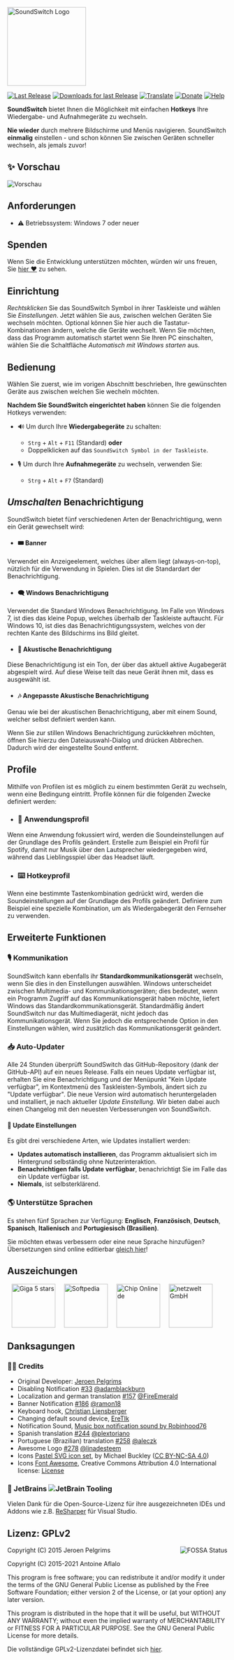 <a href="https://soundswitch.aaflalo.me" title="SoundSwitch Website"><img src="https://soundswitch.aaflalo.me/img/Main-Logo-Blue.svg" alt="SoundSwitch Logo" height="180px"></a>

[![Last Release](https://img.shields.io/github/release/Belphemur/SoundSwitch.svg)](https://soundswitch.aaflalo.me) [![Downloads for last Release](https://img.shields.io/github/downloads/Belphemur/SoundSwitch/total.svg)](https://soundswitch.aaflalo.me/) [![Translate](https://hosted.weblate.org/widgets/soundswitch/-/svg-badge.svg)](https://hosted.weblate.org/projects/soundswitch/) [![Donate](https://img.shields.io/badge/Donate-paypal%2Fcc-blue.svg)](https://soundswitch.aaflalo.me) [![Help](https://img.shields.io/badge/Discord-Community%20&%20Help-green?style=flat-square&logo=discord)](https://discord.gg/gUCw3Ue)

**SoundSwitch** bietet Ihnen die Möglichkeit mit einfachen **Hotkeys** Ihre Wiedergabe- und Aufnahmegeräte zu wechseln.

**Nie wieder** durch mehrere Bildschirme und Menüs navigieren. SoundSwitch **einmalig** einstellen - und schon können Sie zwischen Geräten schneller wechseln, als jemals zuvor!

## ✨ Vorschau
![Vorschau](https://soundswitch.aaflalo.me/img/preview.gif)

## Anforderungen
- ⚠ Betriebssystem: Windows 7 oder neuer

## Spenden
Wenn Sie die Entwicklung unterstützen möchten, würden wir uns freuen, Sie [hier ❤](https://soundswitch.aaflalo.me/#donate) zu sehen.

## Einrichtung
_Rechtsklicken_ Sie das SoundSwitch Symbol in ihrer Taskleiste und wählen Sie _Einstellungen_. Jetzt wählen Sie aus, zwischen welchen Geräten Sie wechseln möchten. Optional können Sie hier auch die Tastatur-Kombinationen ändern, welche die Geräte wechselt. Wenn Sie möchten, dass das Programm automatisch startet wenn Sie Ihren PC einschalten, wählen Sie die Schaltfläche _Automatisch mit Windows starten_ aus.

## Bedienung

Wählen Sie zuerst, wie im vorigen Abschnitt beschrieben, Ihre gewünschten Geräte aus zwischen welchen Sie wecheln möchten.

**Nachdem Sie SoundSwitch eingerichtet haben** können Sie die folgenden Hotkeys verwenden:

- 🔊 Um durch Ihre **Wiedergabegeräte** zu schalten:
  - `Strg` + `Alt` + `F11` (Standard) **oder**
  - Doppelklicken auf das `SoundSwitch Symbol in der Taskleiste`.

- 🎙 Um durch Ihre **Aufnahmegeräte** zu wechseln, verwenden Sie:
  - `Strg` + `Alt` + `F7` (Standard)

## _Umschalten_ Benachrichtigung

SoundSwitch bietet fünf verschiedenen Arten der Benachrichtigung, wenn ein Gerät gewechselt wird:

- #### 🎟 Banner
Verwendet ein Anzeigeelement, welches über allem liegt (always-on-top), nützlich für die Verwendung in Spielen. Dies ist die Standardart der Benachrichtigung.

- #### 🗨 Windows Benachrichtigung
Verwendet die Standard Windows Benachrichtigung. Im Falle von Windows 7, ist dies das kleine Popup, welches überhalb der Taskleiste auftaucht. Für Windows 10, ist dies das Benachrichtigungssystem, welches von der rechten Kante des Bildschirms ins Bild gleitet.

- #### 🎵 Akustische Benachrichtigung
Diese Benachrichtigung ist ein Ton, der über das aktuell aktive Augabegerät abgespielt wird. Auf diese Weise teilt das neue Gerät ihnen mit, dass es ausgewählt ist.

- #### 🎶 Angepasste Akustische Benachrichtigung
Genau wie bei der akustischen Benachrichtigung, aber mit einem Sound, welcher selbst definiert werden kann.

Wenn Sie zur stillen Windows Benachrichtigung zurückkehren möchten, öffnen Sie hierzu den Dateiauswahl-Dialog und drücken Abbrechen. Dadurch wird der eingestellte Sound entfernt.

## Profile

Mithilfe von Profilen ist es möglich zu einem bestimmten Gerät zu wechseln, wenn eine Bedingung eintritt. Profile können für die folgenden Zwecke definiert werden:

- ### 💫 Anwendungsprofil
Wenn eine Anwendung fokussiert wird, werden die Soundeinstellungen auf der Grundlage des Profils geändert. Erstelle zum Beispiel ein Profil für Spotify, damit nur Musik über den Lautsprecher wiedergegeben wird, während das Lieblingsspiel über das Headset läuft.

- ### ⌨️ Hotkeyprofil
Wenn eine bestimmte Tastenkombination gedrückt wird, werden die Soundeinstellungen auf der Grundlage des Profils geändert. Definiere zum Beispiel eine spezielle Kombination, um als Wiedergabegerät den Fernseher zu verwenden.

## Erweiterte Funktionen

### 🎙 Kommunikation
SoundSwitch kann ebenfalls ihr **Standardkommunikationsgerät** wechseln, wenn Sie dies in den Einstellungen auswählen. Windows unterscheidet zwischen Multimedia- und Kommunikationsgeräten; dies bedeutet, wenn ein Programm Zugriff auf das Kommunikationsgerät haben möchte, liefert Windows das Standardkommunikationsgerät. Standardmäßig ändert SoundSwitch nur das Multimediagerät, nicht jedoch das Kommunikationsgerät. Wenn Sie jedoch die entsprechende Option in den Einstellungen wählen, wird zusätzlich das Kommunikationsgerät geändert.

### 📥 Auto-Updater
Alle 24 Stunden überprüft SoundSwitch das GitHub-Repository (dank der GitHub-API) auf ein neues Release. Falls ein neues Update verfügbar ist, erhalten Sie eine Benachrichtigung und der Menüpunkt "Kein Update verfügbar", im Kontextmenü des Taskleisten-Symbols, ändert sich zu "Update verfügbar". Die neue Version wird automatisch heruntergeladen und installiert, je nach aktueller _Update Einstellung_. Wir bieten dabei auch einen Changelog mit den neuesten Verbesserungen von SoundSwitch.

#### 🚥 Update Einstellungen
Es gibt drei verschiedene Arten, wie Updates installiert werden:
- **Updates automatisch installieren**, das Programm aktualisiert sich im Hintergrund selbständig ohne Nutzerinteraktion.
- **Benachrichtigen falls Update verfügbar**, benachrichtigt Sie im Falle das ein Update verfügbar ist.
- **Niemals**, ist selbsterklärend.

### 🌎 Unterstütze Sprachen
Es stehen fünf Sprachen zur Verfügung: **Englisch**, **Französisch**, **Deutsch**, **Spanisch**, **Italienisch** and **Portugiesisch (Brasilien)**.

Sie möchten etwas verbessern oder eine neue Sprache hinzufügen? Übersetzungen sind online editierbar [gleich hier](https://hosted.weblate.org/projects/soundswitch/#languages)!

## Auszeichungen

<a href="http://www.giga.de/downloads/soundswitch/"><img src="https://i.imgur.com/19GaPLQ.png" alt="Giga 5 stars" height="100" hspace="10"/></a><a href="http://www.softpedia.com/get/Multimedia/Audio/Other-AUDIO-Tools/SoundSwitch.shtml#status"><img src="http://s1.softpedia-static.com/_img/sp100free.png" alt="Softpedia" height="100" hspace="10"/></a><a href="http://www.chip.de/downloads/SoundSwitch_94258571.html"><img src="https://i.imgur.com/Nedw1su.png" alt="Chip Online de" height="100" hspace="10"/></a><a href="https://www.netzwelt.de/download/24278-soundswitch.html"><img src="https://i.imgur.com/VaMTnxV.png" alt="netzwelt GmbH" height="100" hspace="10"/></a>

## Danksagungen

### 🐱‍💻 Credits

- Original Developer: [Jeroen Pelgrims](http://jeroenpelgrims.be)
- Disabling Notification [#33](https://github.com/Belphemur/SoundSwitch/pull/33) [@adamblackburn](https://github.com/adamblackburn)
- Localization and german translation [#157](https://github.com/Belphemur/SoundSwitch/pull/157) [@FireEmerald](https://github.com/FireEmerald) 
- Banner Notification [#186](https://github.com/Belphemur/SoundSwitch/pull/186) [@ramon18](https://github.com/ramon18)
- Keyboard hook, [Christian Liensberger](http://www.liensberger.it/web/blog/?p=207)
- Changing default sound device, [EreTIk](http://eretik.omegahg.com/)
- Notification Sound, [Music box notification sound by Robinhood76](https://www.freesound.org/people/Robinhood76/sounds/216676/)
- Spanish translation [#244](https://github.com/Belphemur/SoundSwitch/pull/244) [@plextoriano](https://github.com/plextoriano)
- Portuguese (Brazilian) translation [#258](https://github.com/Belphemur/SoundSwitch/pull/258) [@aleczk](https://github.com/aleczk)
- Awesome Logo [#278](https://github.com/Belphemur/SoundSwitch/pull/278) [@linadesteem](https://github.com/linadesteem)
- Icons [Pastel SVG icon set](https://codefisher.org/pastel-svg/), by Michael Buckley ([CC BY-NC-SA 4.0](http://creativecommons.org/licenses/by-nc-sa/4.0/))
- Icons [Font Awesome](https://fontawesome.com/), Creative Commons Attribution 4.0 International license: [License](https://fontawesome.com/license)

### 🤝 JetBrains ![JetBrain Tooling](https://i.imgur.com/SN2qAuL.png "JetBrain Tooling")

Vielen Dank für die Open-Source-Lizenz für ihre ausgezeichneten IDEs und Addons wie z.B. [ReSharper](https://www.jetbrains.com/resharper) für Visual Studio.

## Lizenz: GPLv2

<a href="https://app.fossa.io/projects/git%2Bgithub.com%2FBelphemur%2FSoundSwitch?ref=badge_large"><img alt="FOSSA Status" align="right" src="https://app.fossa.io/api/projects/git%2Bgithub.com%2FBelphemur%2FSoundSwitch.svg?type=large"></a>

Copyright (C) 2015 Jeroen Pelgrims

Copyright (C) 2015-2021 Antoine Aflalo

This program is free software; you can redistribute it and/or
modify it under the terms of the GNU General Public License
as published by the Free Software Foundation; either version 2
of the License, or (at your option) any later version.

This program is distributed in the hope that it will be useful,
but WITHOUT ANY WARRANTY; without even the implied warranty of
MERCHANTABILITY or FITNESS FOR A PARTICULAR PURPOSE.  See the
GNU General Public License for more details.

Die vollständige GPLv2-Lizenzdatei befindet sich [hier](https://github.com/Belphemur/SoundSwitch/blob/master/LICENSE.txt).
